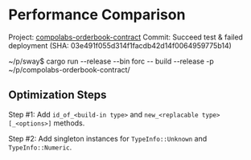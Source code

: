 # Performance Comparison

Project: [compolabs-orderbook-contract](/home/kebradalaonda/p/compolabs-orderbook-contract)
Commit:  Succeed test & failed deployment (SHA: 03e491f055d314f1facdb42d14f0064959775b14)

~/p/sway$ cargo run --release --bin forc -- build --release -p ~/p/compolabs-orderbook-contract/

## Optimization Steps

Step #1: Add `id_of_<build-in type>` and `new_<replacable type>[_<options>]` methods.

Step #2: Add singleton instances for `TypeInfo::Unknown` and `TypeInfo::Numeric`.
